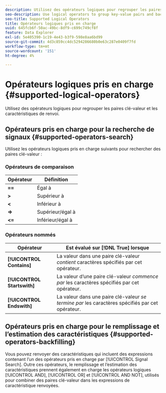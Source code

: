 ```yaml
---
description: Utilisez des opérateurs logiques pour regrouper les paires clé-valeur et les caractéristiques de renvoi.
seo-description: Use logical operators to group key-value pairs and backfill traits.
seo-title: Supported Logical Operators
title: Opérateurs logiques pris en charge
uuid: 645fcb6f-50ac-49bc-8df9-c699c749cf8f
feature: Data Explorer
exl-id: 5e405390-1c19-4e43-b3f9-598e8aa6bd99
source-git-commit: 4d3c859cc4dc5294286680b0e63c287e0409f7fd
workflow-type: tm+mt
source-wordcount: '151'
ht-degree: 4%

---
```


# Opérateurs logiques pris en charge {#supported-logical-operators}

Utilisez des opérateurs logiques pour regrouper les paires clé-valeur et les caractéristiques de renvoi.

## Opérateurs pris en charge pour la recherche de signaux {#supported-operators-search}

Utilisez les opérateurs logiques pris en charge suivants pour rechercher des paires clé-valeur :

### Opérateurs de comparaison

| Opérateur | Définition |
|---|---|
| **==** | Égal à |
| **>** | Supérieur à |
| **&lt;** | Inférieur à |
| **=>** | Supérieur/égal à |
| **&lt;=** | Inférieur/égal à |

### Opérateurs nommés

| Opérateur | Est évalué sur [!DNL True] lorsque |
|---|---|
| **[!UICONTROL Contains]** | La valeur dans une paire clé-valeur *contient* caractères spécifiés par cet opérateur. |
| **[!UICONTROL Startswith]** | La valeur d’une paire clé-valeur *commence par* les caractères spécifiés par cet opérateur. |
| **[!UICONTROL Endswith]** | La valeur dans une paire clé-valeur *se termine par* les caractères spécifiés par cet opérateur. |

## Opérateurs pris en charge pour le remplissage et l’estimation des caractéristiques {#supported-operators-backfilling}

Vous pouvez renvoyer des caractéristiques qui incluent des expressions contenant l’un des opérateurs pris en charge par [!UICONTROL Signal Search]. Outre ces opérateurs, le remplissage et l’estimation des caractéristiques prennent également en charge les opérateurs logiques [!UICONTROL AND], [!UICONTROL OR] et [!UICONTROL AND NOT], utilisés pour combiner des paires clé-valeur dans les expressions de caractéristique renvoyées.
